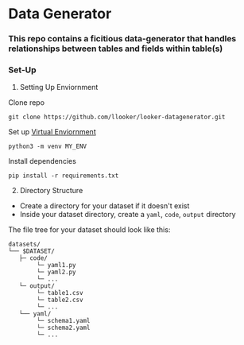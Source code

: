 # Data Generator

### This repo contains a ficitious data-generator that handles relationships between tables and fields within table(s)

### Set-Up

1. Setting Up Enviornment

Clone repo

```
git clone https://github.com/llooker/looker-datagenerator.git
```

Set up [Virtual Enviornment](https://docs.python.org/3/tutorial/venv.html)

```
python3 -m venv MY_ENV
```

Install dependencies

```
pip install -r requirements.txt
```

2. Directory Structure

- Create a directory for your dataset if it doesn't exist
- Inside your dataset directory, create a `yaml`, `code`, `output` directory

The file tree for your dataset should look like this:

```
datasets/
└── $DATASET/
   ├─ code/
        └─ yaml1.py
        └─ yaml2.py
        └─ ...
   └─ output/
        └─ table1.csv
        └─ table2.csv
        └─ ...
   └── yaml/
        └─ schema1.yaml
        └─ schema2.yaml
        └─ ...
```
